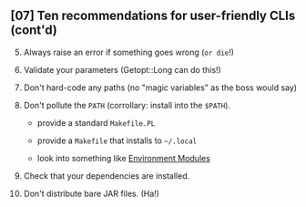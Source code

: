 ## [07] Ten recommendations for user-friendly CLIs (cont'd)

5. Always raise an error if something goes wrong (`or die`!)

6. Validate your parameters (Getopt::Long can do this!)

7. Don't hard-code any paths (no "magic variables" as the boss would say)

8. Don't pollute the `PATH` (corrollary: install into the `$PATH`).

    * provide a standard `Makefile.PL`

    * provide a `Makefile` that installs to `~/.local`

    * look into something like [Environment Modules][1]

9. Check that your dependencies are installed.

10. Don't distribute bare JAR files. (Ha!)

[1]: http://modules.sourceforge.net/
